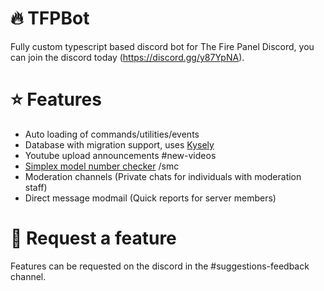 # 🔥 TFPBot
Fully custom typescript based discord bot for The Fire Panel Discord, you can join the discord today (https://discord.gg/y87YpNA).

# ⭐ Features
- Auto loading of commands/utilities/events
- Database with migration support, uses [Kysely](https://kysely.dev/)
- Youtube upload announcements #new-videos
- [Simplex model number checker](https://github.com/TheFirePanel/SimplexModelChecker) /smc
- Moderation channels (Private chats for individuals with moderation staff)
- Direct message modmail (Quick reports for server members)

# 🤔 Request a feature
Features can be requested on the discord in the #suggestions-feedback channel.
